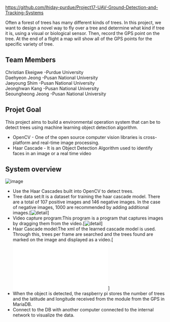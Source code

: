 https://github.com/lhiday-purdue/Project17-UAV-Ground-Detection-and-Tracking-Systems

Often a forest of trees has many different kinds of trees. In this project, we want to design a novel way to fly over a tree and determine what kind if tree it is, using a visual or biological sensor. Then, record the GPS point on the tree. At the end of a flight a map will show all of the GPS points for the specific variety of tree.

## Team Members  
Christian Ekeigwe -Purdue University  
Daehyeon Jeong -Pusan National University  
Jaeyoung Shim -Pusan National University  
Jeonghwan Kang -Pusan National University  
Seoungheong Jeong -Pusan National University  

## Projet Goal
This project aims to build a environmental operation system that can be to detect trees using machine learning object detection algorithm.
* OpenCV - One of the open source computer vision libraries is cross-platform and real-time image processing.
* Haar Cascade - It is an Object Detection Algorithm used to identify faces in an image or a real time video  

## System overview
![image](https://user-images.githubusercontent.com/85277660/131251447-076249fb-1508-49d7-b9ad-d2c8fb78c464.png)

* Use the Haar Cascades built into OpenCV to detect trees.
* Tree data set:It is a dataset for training the haar cascade model. There are a total of 107 positive images and 146 negative images. In the case of negative images, 1000 are recommended by adding additional images.[![detail](https://github.com/Jeong-Daniel/project17_UAV/tree/main/data_set)]
* Video capture program:This program is a program that captures images by dragging them from the video.[![detail](https://github.com/Jeong-Daniel/project17_UAV/blob/main/data_set/vedio_capture.ipynb)]
* Haar Cascade model:The xml of the learned cascade model is used. Through this, trees per frame are searched and the trees found are marked on the image and displayed as a video.[![detail](./code/main_code.py)]
* When the object is detected, the raspberry pi stores the number of trees and the latitude and longitude received from the module from the GPS in MariaDB.
* Connect to the DB with another computer connected to the internal network to visualize the data.
